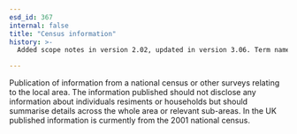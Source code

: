 ```yaml
---
esd_id: 367
internal: false
title: "Census information"
history: >-
  Added scope notes in version 2.02, updated in version 3.06. Term name changed from 'Census information' to 'Statistics - census information' in version 3.00. Name changed to 'Census information' in version 4.00.

---
```


Publication of information from a national census or other surveys relating to the local area. The information published should not disclose any information about individuals resiments or households but should summarise details across the whole area or relevant sub-areas.
In the UK published information is curmently from the 2001 national census.

